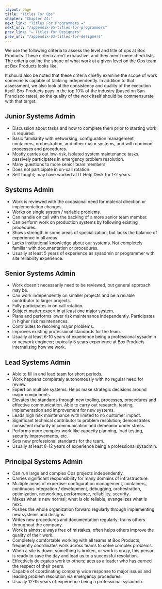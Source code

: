 ```yaml
---
layout: page
title: "Titles For Ops"
chapter: "Chapter A4:"
next_link: "Titles For Programmers →"
next_url: "/appendix-05-titles-for-programmers"
prev_link: "← Titles for Designers"
prev_url: "/appendix-03-titles-for-designers"
---
```


We use the following criteria to assess the level and title of ops at Box Products. These criteria aren't exhaustive,
and they aren't mere checklists. The criteria outline the shape of what work at a given level on the Ops team at Box
Products looks like.

It should also be noted that these criteria chiefly examine the scope of work someone is capable of tackling
independently. In addition to that assessment, we also look at the consistency and quality of the execution itself. Box
Products pays in the top 10% of the industry (based on San Francisco rates), so the quality of the work itself should be
commensurate with that target.

## Junior Systems Admin

- Discussion about tasks and how to complete them prior to starting work is required.
- Basic familiarity with networking, configuration management, containers, orchestration, and other major systems, and
  with common processes and procedures.
- Mostly carries out low-risk, isolated system maintenance tasks; passively participates in emergency problem
  resolution.
- Many questions to more senior team members.
- Does not participate in on-call rotation.
- Self taught; may have worked at IT Help Desk for 1-2 years.

## Systems Admin

- Work is reviewed with the occasional need for material direction or implementation changes.
- Works on single system / variable problems.
- Can handle on call with the backing of a more senior team member.
- Can perform work on production systems by following existing procedures.
- Shows strength in some areas of specialization, but lacks the balance of experience in all areas.
- Lacks institutional knowledge about our systems. Not completely familiar with documentation or procedures.
- Usually at least 5 years of experience as sysadmin or programmer with site reliability experience.

## Senior Systems Admin

- Work doesn't necessarily need to be reviewed, but general approach may be.
- Can work independently on smaller projects and be a reliable contributor to larger projects.
- Fully participates in on call rotation.
- Subject matter expert in at least one major system.
- Plans and performs lower risk maintenance independently. Participates in higher risk maintenances.
- Contributes to resolving major problems.
- Improves existing professional standards for the team.
- Usually at least 6-10 years of experience being a professional sysadmin or network engineer; typically 5 years
  experience at Box Products internalizing how we work.

## Lead Systems Admin

- Able to fill in and lead team for short periods.
- Work happens completely autonomously with no regular need for review.
- Expert on multiple systems. Helps make strategic decisions around major components.
- Elevates the standards through new tooling, processes, procedures and effective communication. Able to carry out
  research, testing, implementation and improvement for new systems.
- Leads high risk maintenance with limited to no customer impact.
- Significant technical contributor to problem resolution; demonstrates consistent maturity in communication and
  demeanor under stress.
- Performs more complex work like capacity planning, load testing, security improvements, etc.
- Sets new professional standards for the team.
- Usually at least 8-12 years of experience being a professional sysadmin.

## Principal Systems Admin

- Can run large and complex Ops projects independently.
- Carries significant responsibility for many domains of infrastructure.
- Multiple areas of expertise: configuration management, containers, continuous integration / development, debugging,
  orchestration, optimization, networking, performance, reliability, security.
- Makes what is new normal; what is old reliable; evangelizes what is next.
- Pushes the whole organization forward regularly through implementing new systems and designs.
- Writes new procedures and documentation regularly; trains others throughout the company.
- Work is almost always free of mistakes; often helps others improve the quality of their work.
- Completely comfortable working with all teams at Box Products; frequently coordinates work across teams to solve
  complex problems.
- When a site is down, something is broken, or work is crazy, this person is ready to save the day and lead us to a
  successful resolution.
- Effectively delegates work to others; acts as a leader who has earned the respect of their peers.
- Capable of coordinating company wide response to major issues and leading problem resolution via emergency procedures.
- Usually 12-15 years of experience being a professional sysadmin.
